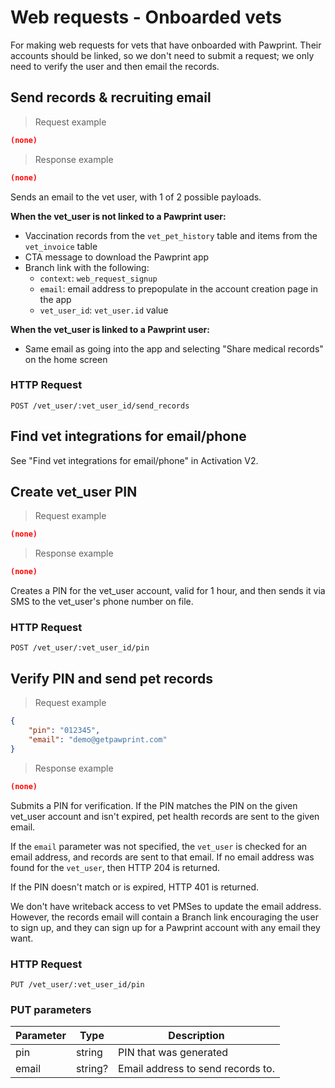 # Web requests - Onboarded vets
For making web requests for vets that have onboarded with Pawprint. Their accounts
should be linked, so we don't need to submit a request; we only need to verify the user
and then email the records.

## Send records & recruiting email
> Request example

```json
(none)
```

> Response example

```json
(none)
```

Sends an email to the vet user, with 1 of 2 possible payloads.

**When the vet_user is not linked to a Pawprint user:**
- Vaccination records from the `vet_pet_history` table and items from the `vet_invoice` table
- CTA message to download the Pawprint app
- Branch link with the following:
  - `context`: `web_request_signup`
  - `email`: email address to prepopulate in the account creation page in the app
  - `vet_user_id`: `vet_user.id` value

**When the vet_user is linked to a Pawprint user:**
- Same email as going into the app and selecting "Share medical records" on the home screen

### HTTP Request
`POST /vet_user/:vet_user_id/send_records`

## Find vet integrations for email/phone
See "Find vet integrations for email/phone" in Activation V2.

## Create vet_user PIN
> Request example

```json
(none)
```

> Response example

```json
(none)
```

Creates a PIN for the vet_user account, valid for 1 hour, and then sends it via SMS to the vet_user's
phone number on file.

### HTTP Request
`POST /vet_user/:vet_user_id/pin`

## Verify PIN and send pet records
> Request example

```json
{
	"pin": "012345",
	"email": "demo@getpawprint.com"
}
```

> Response example

```json
(none)
```

Submits a PIN for verification. If the PIN matches the PIN on the given vet_user account and isn't expired,
pet health records are sent to the given email.

If the `email` parameter was not specified, the `vet_user` is checked for an email address, and records are sent to that email.
If no email address was found for the `vet_user`, then HTTP 204 is returned.

If the PIN doesn't match or is expired, HTTP 401 is returned.

<aside class="notice">
We don't have writeback access to vet PMSes to update the email address. However, the records email
will contain a Branch link encouraging the user to sign up, and they can sign up for a Pawprint account
with any email they want.
</aside>

### HTTP Request
`PUT /vet_user/:vet_user_id/pin`

### PUT parameters
Parameter | Type | Description
--------- | ---- | -----------
pin | string | PIN that was generated
email | string? | Email address to send records to.
